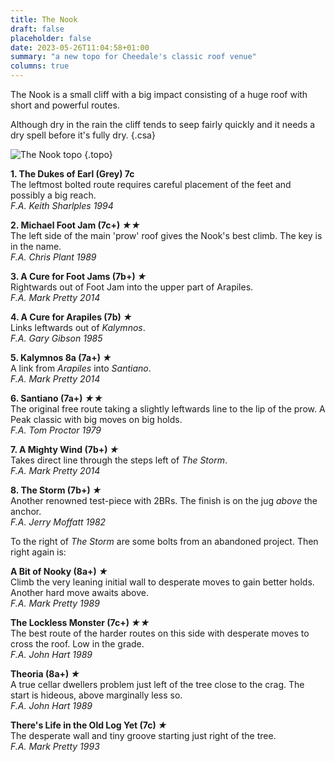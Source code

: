 ```yaml
---
title: The Nook
draft: false
placeholder: false
date: 2023-05-26T11:04:58+01:00
summary: "a new topo for Cheedale's classic roof venue"
columns: true
---
```


The Nook is a small cliff with a big impact consisting of a huge roof with short and powerful routes.

Although dry in the rain the cliff tends to seep fairly quickly and it needs a dry spell before it's fully dry.
{.csa}

![The Nook topo](/img/peak/cheedale/the-nook.jpg)
{.topo}

**1. The Dukes of Earl (Grey) 7c**  
The leftmost bolted route requires careful placement of the feet and possibly a big reach.  
*F.A. Keith Sharlples 1994*

**2. Michael Foot Jam (7c+) *★★***  
The left side of the main 'prow' roof gives the Nook's best climb. The key is in the name.  
*F.A. Chris Plant 1989*

**3. A Cure for Foot Jams (7b+) *★***  
Rightwards out of Foot Jam into the upper part of Arapiles.  
*F.A. Mark Pretty 2014*

**4. A Cure for Arapiles (7b) *★***  
Links leftwards out of *Kalymnos*.  
*F.A. Gary Gibson 1985*

**5. Kalymnos 8a (7a+) *★***  
A link from *Arapiles* into *Santiano*.  
*F.A. Mark Pretty 2014*


**6. Santiano (7a+) *★★***  
The original free route taking a slightly leftwards line to the lip of the prow. A Peak classic with big moves on big holds.  
*F.A. Tom Proctor 1979*

**7. A Mighty Wind (7b+) *★***  
Takes direct line through the steps left of *The Storm*.  
*F.A. Mark Pretty 2014*

**8. The Storm (7b+) *★***  
Another renowned test-piece with 2BRs. The finish is on the jug *above* the anchor.  
*F.A. Jerry Moffatt 1982*

To the right of *The Storm* are some bolts from an abandoned project. Then right again is:

**A Bit of Nooky (8a+) *★***  
Climb the very leaning initial wall to desperate moves to gain better holds. Another hard move awaits above.  
*F.A. Mark Pretty 1989*

**The Lockless Monster (7c+) *★★***  
The best route of the harder routes on this side with desperate moves to cross the roof. Low in the grade.  
*F.A. John Hart 1989*

**Theoria (8a+) *★***  
A true cellar dwellers problem just left of the tree close to the crag. The start is hideous, above marginally less so.  
*F.A. John Hart 1989*

**There's Life in the Old Log Yet (7c) *★***  
The desperate wall and tiny groove starting just right of the tree.  
*F.A. Mark Pretty 1993*